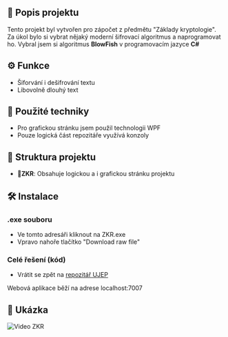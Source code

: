 ## 📜 Popis projektu

Tento projekt byl vytvořen pro zápočet z předmětu "Základy kryptologie".
Za úkol bylo si vybrat nějaký moderní šifrovací algoritmus a naprogramovat ho.
Vybral jsem si algoritmus **BlowFish** v programovacím jazyce **C#**

## ⚙️ Funkce
- Šiforvání i dešifrování textu
- Libovolně dlouhý text

## 🧠 Použité techniky

- Pro grafickou stránku jsem použil technologii WPF
- Pouze logická část repozitáře využívá konzoly
  

## 📂 Struktura projektu

- **📂ZKR**: Obsahuje logickou a i grafickou stránku projektu


## 🛠️ Instalace
### .exe souboru
- Ve tomto adresáři kliknout na ZKR.exe
- Vpravo nahoře tlačítko "Download raw file"

### Celé řešení (kód)
- Vrátit se zpět na [repozitář UJEP](../)


Webová aplikace běží na adrese localhost:7007
## 📸 Ukázka

![Video ZKR](https://github.com/user-attachments/assets/502ce5a8-7591-43da-824a-b094ad600423)
